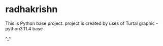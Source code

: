 # radhakrishn 
This is Python base project.
project is created by uses of Turtal graphic - python3.11.4 base

^_^
